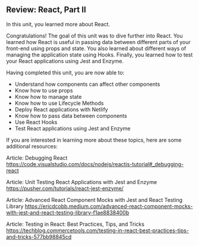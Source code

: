 ## Review: React, Part II

In this unit, you learned more about React.

Congratulations! The goal of this unit was to dive further into React. You learned how React is useful in passing data between different parts of your front-end using props and state. You also learned about different ways of managing the application state using Hooks. Finally, you learned how to test your React applications using Jest and Enzyme.

Having completed this unit, you are now able to:

- Understand how components can affect other components
- Know how to use props
- Know how to manage state
- Know how to use Lifecycle Methods
- Deploy React applications with Netlify
- Know how to pass data between components
- Use React Hooks
- Test React applications using Jest and Enzyme

If you are interested in learning more about these topics, here are some additional resources:

Article: Debugging React
https://code.visualstudio.com/docs/nodejs/reactjs-tutorial#_debugging-react

Article: Unit Testing React Applications with Jest and Enzyme
https://pusher.com/tutorials/react-jest-enzyme/

Article: Advanced React Component Mocks with Jest and React Testing Library
https://ericdcobb.medium.com/advanced-react-component-mocks-with-jest-and-react-testing-library-f1ae8838400b

Article: Testing in React: Best Practices, Tips, and Tricks
https://techblog.commercetools.com/testing-in-react-best-practices-tips-and-tricks-577bb98845cd
